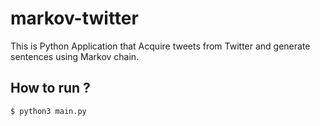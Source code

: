 # markov-twitter
This is Python Application that Acquire tweets from Twitter and generate sentences using Markov chain.

## How to run ?

```
$ python3 main.py
```
